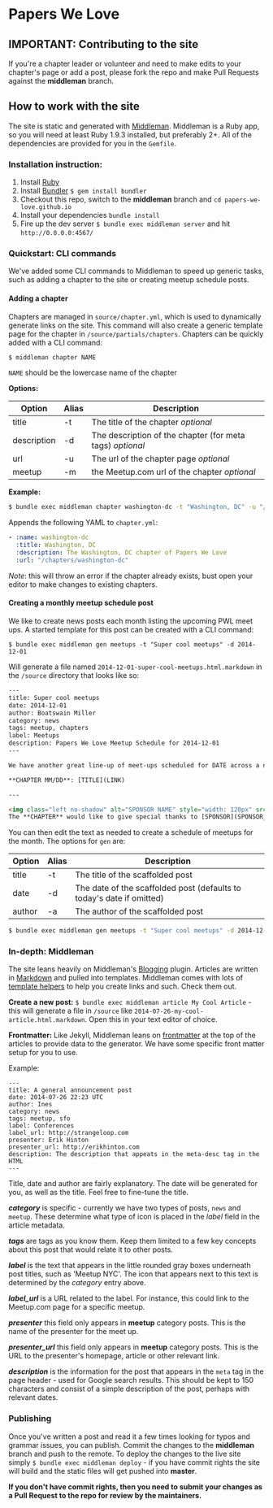 # Papers We Love

## IMPORTANT: Contributing to the site

If you're a chapter leader or volunteer and need to make edits to your chapter's page or add a post, please fork the repo and make Pull Requests against the **middleman** branch.

## How to work with the site

The site is static and generated with [Middleman](http://middlemanapp.com/). Middleman is a Ruby app, so you will need at least Ruby 1.9.3 installed, but preferably 2+. All of the dependencies are provided for you in the `Gemfile`.

### Installation instruction:

1. Install [Ruby](https://www.ruby-lang.org/en/)
2. Install [Bundler](http://bundler.io/) `$ gem install bundler`
3. Checkout this repo, switch to the **middleman** branch and `cd papers-we-love.github.io`
4. Install your dependencies `bundle install`
5. Fire up the dev server `$ bundle exec middleman server` and hit `http://0.0.0.0:4567/`

### Quickstart: CLI commands

We've added some CLI commands to Middleman to speed up generic tasks, such as adding a chapter to the site or creating meetup schedule posts.

#### Adding a chapter

Chapters are managed in `source/chapter.yml`, which is used to dynamically generate links on the site. This command will also create a generic template page for the chapter in `/source/partials/chapters`. Chapters can be quickly added with a CLI command:

```bash
$ middleman chapter NAME
```

`NAME` should be the lowercase name of the chapter

**Options:**

Option | Alias | Description
---------|---------|-----------------
title | -t | The title of the chapter _optional_
description | -d | The description of the chapter (for meta tags) _optional_
url | -u | The url of the chapter page _optional_
meetup | -m | the Meetup.com url of the chapter _optional_

**Example:**

```bash
$ bundle exec middleman chapter washington-dc -t "Washington, DC" -u "/chapters/washington-dc" -m "http://meetup.com/Papers-We-Love-DC"
```

Appends the following YAML to `chapter.yml`:

```yaml
- :name: washington-dc
  :title: Washington, DC
  :description: The Washington, DC chapter of Papers We Love
  :url: "/chapters/washington-dc"
```

_Note_: this will throw an error if the chapter already exists, bust open your editor to make changes to existing chapters.

#### Creating a monthly meetup schedule post

We like to create news posts each month listing the upcoming PWL meet ups. A started template for this post can be created with a CLI command:

```shell
$ bundle exec middleman gen meetups -t "Super cool meetups" -d 2014-12-01
```

Will generate a file named `2014-12-01-super-cool-meetups.html.markdown` in the `/source` directory that looks like so:

```html
---
title: Super cool meetups
date: 2014-12-01
author: Boatswain Miller
category: news
tags: meetup, chapters
label: Meetups
description: Papers We Love Meetup Schedule for 2014-12-01
---

We have another great line-up of meet-ups scheduled for DATE across a number of our chapters:

**CHAPTER MM/DD**: [TITLE](LINK)

---

<img class="left no-shadow" alt="SPONSOR NAME" style="width: 120px" src="/images/SPONSOR_IMG.png" />
The **CHAPTER** would like to give special thanks to [SPONSOR](SPONSOR_LINK) for sponsoring the ITEMS for the MONTH meetup.
```

You can then edit the text as needed to create a schedule of meetups for the month. The options for `gen` are:

Option | Alias | Description
---------|---------|-----------------
title | -t | The title of the scaffolded post
date | -d |The date of the scaffolded post (defaults to today's date if omitted)
author| -a | The author of the scaffolded post

```bash
$ bundle exec middleman gen meetups -t "Super cool meetups" -d 2014-12-01 -a "Zeeshan"
```

### In-depth: Middleman

The site leans heavily on Middleman's [Blogging](http://middlemanapp.com/basics/blogging/) plugin. Articles are written in [Markdown](http://daringfireball.net/projects/markdown/) and pulled into templates. Middleman comes with lots of [template helpers](http://middlemanapp.com/basics/helpers/) to help you create links and such. Check them out.

**Create a new post:** `$ bundle exec middleman article My Cool Article` - this will generate a file in `/source` like `2014-07-26-my-cool-article.html.markdown`. Open this in your text editor of choice.

**Frontmatter:** Like Jekyll, Middleman leans on [frontmatter](http://middlemanapp.com/basics/frontmatter/) at the top of the articles to provide data to the generator. We have some specific front matter setup for you to use.

Example:

	---
	title: A general announcement post
	date: 2014-07-26 22:23 UTC
	author: Ines
	category: news
	tags: meetup, sfo
	label: Conferences
	label_url: http://strangeloop.com
	presenter: Erik Hinton
	presenter_url: http://erikhinton.com
	description: The description that appeats in the meta-desc tag in the HTML
	---

Title, date and author are fairly explanatory. The date will be generated for you, as well as the title. Feel free to fine-tune the title.

**_category_** is specific - currently we have two types of posts, `news` and `meetup`. These determine what type of icon is placed in the _label_ field in the article metadata.

**_tags_** are tags as you know them. Keep them limited to a few key concepts about this post that would relate it to other posts.

**_label_** is the text that appears in the little rounded gray boxes underneath post titles, such as 'Meetup NYC'. The icon that appears next to this text is determined by the _category_ entry above.

**_label_url_** is a URL related to the label. For instance, this could link to the Meetup.com page for a specific meetup.

**_presenter_** this field only appears in **meetup** category posts. This is the name of the presenter for the meet up.

**_presenter_url_** this field only appears in **meetup** category posts. This is the URL to the presenter's homepage, article or other relevant link.

**_description_** is the information for the post that appears in the `meta` tag in the page header - used for Google search results. This should be kept to 150 characters and consist of a simple description of the post, perhaps with relevant dates.

### Publishing

Once you've written a post and read it a few times looking for typos and grammar issues, you can publish. Commit the changes to the **middleman** branch and push to the remote. To deploy the changes to the live site simply `$ bundle exec middleman deploy` - if you have commit rights the site will build and the static files will get pushed into **master**.

**If you don't have commit rights, then you need to submit your changes as a Pull Request to the repo for review by the maintainers.**
